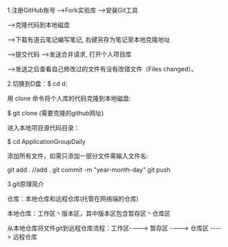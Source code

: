 1.注册GitHub账号
-->Fork实验库
-->安装Git工具

-->克隆代码到本地磁盘

-->下载有道云笔记编写笔记,
右键另存为笔记至本地克隆地址

-->提交代码
-->发送合并请求,
打开个人项目库

-->发送之后查看自己修改过的文件有没有改错文件（Files changed）。

2.切换到D盘：$ cd d:

用 clone 命令将个人库的代码克隆到本地磁盘:

$ git clone (需要克隆的github网址)

进入本地项目源代码目录：

$ cd ApplicationGroupDaily

添加所有文件，如需只添加一部分文件需输入文件名:

git add . //add .
git commit -m "year-month-day"
git push

3.git原理简介

仓库：本地仓库和远程仓库(托管在网络端的仓库)

本地仓库：工作区丶版本区，其中版本区包含暂存区丶仓库区

从本地仓库将文件git到远程仓库流程：工作区----> 暂存区 ----> 仓库区 ----> 远程仓库